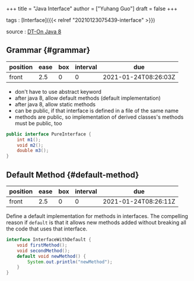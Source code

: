 +++
title = "Java Interface"
author = ["Yuhang Guo"]
draft = false
+++

tags
: [Interface]({{< relref "20210123075439-interface" >}})

source
: [DT-On Java 8](x-devonthink-item://199347D4-709D-41DF-84EA-B02E4E11ACEE)


## Grammar {#grammar}

| position | ease | box | interval | due                  |
|----------|------|-----|----------|----------------------|
| front    | 2.5  | 0   | 0        | 2021-01-24T08:26:03Z |

-   don't have to use abstract keyword
-   after java 8, allow default methods (default implementation)
-   after java 8, allow static methods
-   can be public, if that interface is defined in a file of the same name
-   methods are public, so implementation of derived classes's methods must be public, too

<!--listend-->

```java
public interface PureInterface {
    int m1();
    void m2();
    double m3();
}
```


## Default Method {#default-method}

| position | ease | box | interval | due                  |
|----------|------|-----|----------|----------------------|
| front    | 2.5  | 0   | 0        | 2021-01-24T08:26:11Z |

Define a default implementation for methods in interfaces.
The compelling reason if `default` is that it allows new methods
added without breaking all the code that uses that interface.

```java
interface InterfaceWithDefault {
    void firstMethod();
    void secondMethod();
    default void newMethod() {
        System.out.println("newMethod");
    }
}
```
